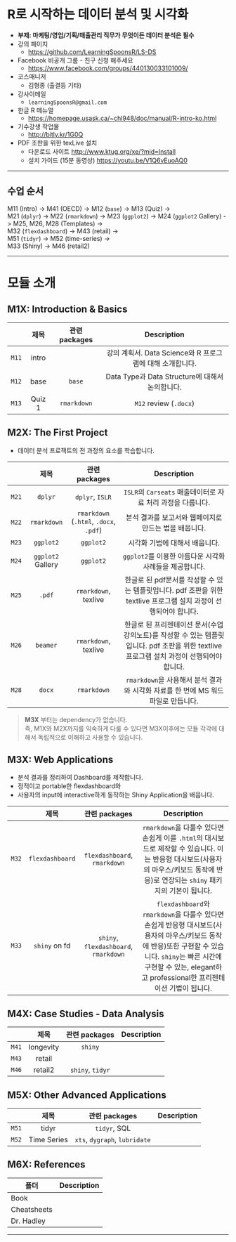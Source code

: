 # R로 시작하는 데이터 분석 및 시각화    

+ **부제: 마케팅/영업/기획/매출관리 직무가 무엇이든 데이터 분석은 필수**    
+ 강의 페이지
  + https://github.com/LearningSpoonsR/LS-DS   
+ Facebook 비공개 그룹 - 친구 신청 해주세요  
  + https://www.facebook.com/groups/440130033101009/ 
+ 코스매니저  
  + 김형종 (출결등 기타)  
+ 강사이메일  
  + `learningSpoonsR@gmail.com`  
+ 한글 R 메뉴얼 
  + https://homepage.usask.ca/~chl948/doc/manual/R-intro-ko.html  
+ 기수강생 작업물 
  + http://bitly.kr/1G0Q  
+ PDF 조판을 위한 texLive 설치 
  + 다운로드 사이트 <http://www.ktug.org/xe/?mid=Install>
  + 설치 가이드 (15분 동영상) <https://youtu.be/V1Q6vEuoAQ0>

***   

## 수업 순서  

M11 (Intro) -> M41 (OECD) ->  M12 (`base`) -> M13 (Quiz) ->    
M21 (`dplyr`) -> M22 (`rmarkdown`) -> M23 (`ggplot2`) -> M24 (`ggplot2` Gallery) -> M25, M26, M28 (Templates) ->    
M32 (`flexdashboard`) -> M43 (retail) ->   
M51 (`tidyr`) -> M52 (time-series) ->   
M33 (Shiny) -> M46 (retail2)  

***  

# 모듈 소개  

## M1X: Introduction & Basics    
  
|     | 제목    | 관련 packages | Description |      
| ----|:-------:|:------:|:-----------:|    
| `M11` | intro   |             | 강의 계획서. Data Science와 R 프로그램에 대해 소개합니다. |  
| `M12` | base    | `base`      | Data Type과 Data Structure에 대해서 논의합니다. |  
| `M13` | Quiz 1  | `rmarkdown` | `M12` review (`.docx`) |  
  
## M2X: The First Project  

+ 데이터 분석 프로젝트의 전 과정의 요소를 학습합니다. 

|     | 제목    | 관련 packages | Description |      
| ----|:-------:|:------:|:-----------:|    
| `M21` | `dplyr`    | `dplyr`, `ISLR` | `ISLR`의 `Carseats` 매출데이터로 자료 처리 과정을 다룹니다. |  
| `M22` | `rmarkdown` | `rmarkdown` (`.html`, `.docx`, `.pdf`) | 분석 결과를 보고서와 웹페이지로 만드는 법을 배웁니다. |  
| `M23` | `ggplot2` | `ggplot2` | 시각화 기법에 대해서 배웁니다. |  
| `M24` | `ggplot2` Gallery | `ggplot2` | `ggplot2`를 이용한 아름다운 시각화 사례들을 제공합니다. |
| `M25` | `.pdf` | `rmarkdown`, texlive | 한글로 된 pdf문서를 작성할 수 있는 템플릿입니다. pdf 조판을 위한 textlive 프로그램 설치 과정이 선행되어야 합니다. |
| `M26` | `beamer` | `rmarkdown`, texlive | 한글로 된 프리젠테이션 문서(수업 강의노트)를 작성할 수 있는 템플릿입니다. pdf 조판을 위한 textlive 프로그램 설치 과정이 선행되어야 합니다. |
| `M28` | `docx` | `rmarkdown` | `rmarkdown`을 사용해서 분석 결과와 시각화 자료를 한 번에 MS 워드 파일로 만듭니다. |   

> **M3X** 부터는 dependency가 없습니다.  
> 즉, M1X와 M2X까지를 익숙하게 다룰 수 있다면 M3X이후에는 모듈 각각에 대해서 독립적으로 이해하고 사용할 수 있습니다.  

## M3X: Web Applications  

+ 분석 결과를 정리하여 Dashboard를 제작합니다.  
+ 정적이고 portable한 flexdashboard와  
+ 사용자의 input에 interactive하게 동작하는 Shiny Application을 배웁니다.  

|     | 제목    | 관련 packages | Description |      
| ----|:-------:|:------:|:-----------:|    
| `M32` | `flexdashboard` | `flexdashboard`, `rmarkdown` | `rmarkdown`을 다룰수 있다면 손쉽게 이를 `.html`의 대시보드로 제작할 수 있습니다. 이는 반응형 대시보드(사용자의 마우스/키보드 동작에 반응)로 연장되는 `shiny` 패키지의 기본이 됩니다. |    
| `M33` | `shiny` on fd | `shiny`, `flexdashboard`, `rmarkdown` | `flexdashboard`와 `rmarkdown`을 다룰수 있다면 손쉽게 반응형 대시보드(사용자의 마우스/키보드 동작에 반응)또한 구현할 수 있습니다. `shiny`는 빠른 시간에 구현할 수 있는, elegant하고 professional한 프리젠테이션 기법이 됩니다. | 

## M4X: Case Studies - Data Analysis  

|     | 제목    | 관련 packages | Description |      
| ----|:-------:|:------:|:-----------:|    
| `M41` | longevity | `shiny` |  |    
| `M43` | retail    |   |  |  
| `M46` | retail2    | `shiny`, `tidyr` |  |  

## M5X: Other Advanced Applications  

|     | 제목    | 관련 packages | Description |          
| ----|:-------:|:------:|:-----------:|        
| `M51` | tidyr       | `tidyr`, SQL     |  |        
| `M52` | Time Series | `xts`, `dygraph`, `lubridate` |  |      

## M6X: References  

| 폴더 | Description |           
| ---- |:-----------:|          
| Book        |   |          
| Cheatsheets |   |        
| Dr. Hadley  |   |  

***  





